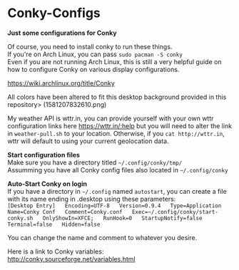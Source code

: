 # Conky-Configs
**Just some configurations for Conky**

Of course, you need to install conky to run these things.  
If you're on Arch Linux, you can pass `sudo pacman -S conky`  
Even if you are not running Arch Linux, this is still a very helpful guide on how to configure Conky on various display configurations. 

https://wiki.archlinux.org/title/Conky

All colors have been altered to fit this desktop background provided in this repository> (1581207832610.png)  
 
My weather API is wttr.in, you can provide yourself with your own wttr configuration links here https://wttr.in/:help but you will need to alter the link in `weather-pull.sh` to your location. Otherwise, if you `cat http://wttr.in`, wttr will default to using your current geolocation data.   

**Start configuration files**  
Make sure you have a directory titled `~/.config/conky/tmp/`  
Assumming you have all Conky config files also located in `~/.config/conky`

**Auto-Start Conky on login**  
If you have a directory in `~/.config` named `autostart`, you can create a file with its name ending in .desktop using these parameters:  
`[Desktop Entry]  
    Encoding=UTF-8  
    Version=0.9.4  
    Type=Application  
    Name=Conky Conf  
    Comment=Conky.conf  
    Exec=~/.config/conky/start-conky.sh  
    OnlyShowIn=XFCE;  
    RunHook=0  
    StartupNotify=false  
    Terminal=false  
    Hidden=false`  

You can change the name and comment to whatever you desire.

Here is a link to Conky variables: http://conky.sourceforge.net/variables.html
